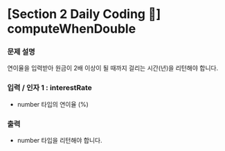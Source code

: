 # [Section 2 Daily Coding 🌟] computeWhenDouble

### 문제 설명

<p>연이율을 입력받아 원금이 2배 이상이 될 때까지 걸리는 시간(년)을 리턴해야 합니다.</p>

### 입력 / 인자 1 : interestRate

 <ul>
    <li>number 타입의 연이율 (%)</li>
 </ul>

### 출력

 <ul>
    <li>number 타입을 리턴해야 합니다.</li>
 </ul>
